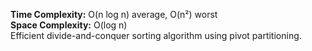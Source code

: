 **Time Complexity:** O(n log n) average, O(n²) worst  
**Space Complexity:** O(log n)  
Efficient divide-and-conquer sorting algorithm using pivot partitioning.